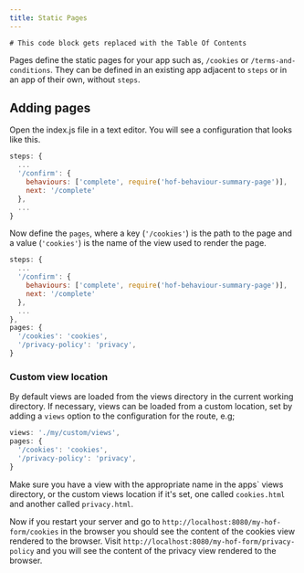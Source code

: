 ```yaml
---
title: Static Pages
---
```

```toc
# This code block gets replaced with the Table Of Contents
```
Pages define the static pages for your app such as, `/cookies` or `/terms-and-conditions`.
They can be defined in an existing app adjacent to `steps` or in an app of their own, without `steps`.

## Adding pages

Open the index.js file in a text editor. You will see a configuration that looks like this.

```js:title=add-page-to-steps.js
steps: {
  ...
  '/confirm': {
    behaviours: ['complete', require('hof-behaviour-summary-page')],
    next: '/complete'
  },
  ...
}
```

Now define the `pages`, where a key (`'/cookies'`) is the path to the page and a value (`'cookies'`) is the name of the view used to render the page.

```js:title=static-pages.js
steps: {
  ...
  '/confirm': {
    behaviours: ['complete', require('hof-behaviour-summary-page')],
    next: '/complete'
  },
  ...
},
pages: {
  '/cookies': 'cookies',
  '/privacy-policy': 'privacy',
}
```


### Custom view location

By default views are loaded from the views directory in the current working directory. If necessary, views can be loaded from a custom location, set by adding a `views` option to the configuration for the route, e.g;

```js:title=custom-view-steps.js
views: './my/custom/views',
pages: {
  '/cookies': 'cookies',
  '/privacy-policy': 'privacy',
}
```


Make sure you have a view with the appropriate name in the apps\` views directory, or the custom views location if it's set, one called `cookies.html` and another called `privacy.html`.

Now if you restart your server and go to `http://localhost:8080/my-hof-form/cookies` in the browser you should see the content of the cookies view rendered to the browser. Visit `http://localhost:8080/my-hof-form/privacy-policy` and you will see the content of the privacy view rendered to the browser.
